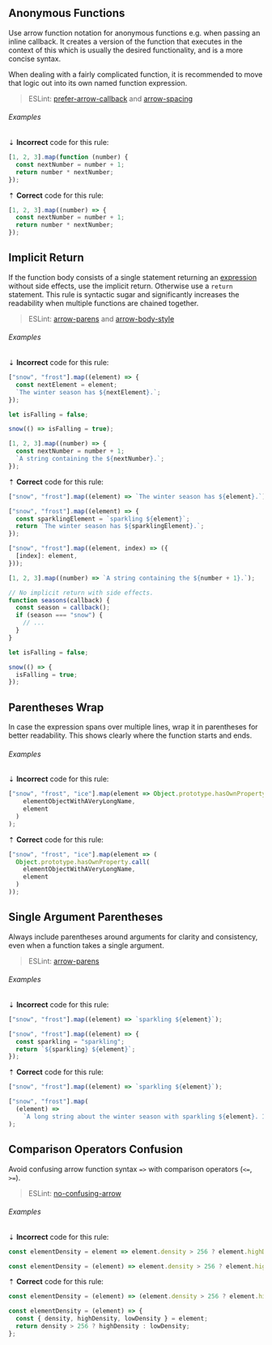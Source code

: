 <!--lint disable no-duplicate-headings-->

## Anonymous Functions

Use arrow function notation for anonymous functions e.g. when passing an inline callback. It creates a version of the function that executes in the context of this which is usually the desired functionality, and is a more concise syntax.

When dealing with a fairly complicated function, it is recommended to move that logic out into its own named function expression.

> ESLint: [prefer-arrow-callback][eslint/prefer-arrow-callback] and [arrow-spacing][eslint/arrow-spacing]

###### Examples

⇣ **Incorrect** code for this rule:

```js
[1, 2, 3].map(function (number) {
  const nextNumber = number + 1;
  return number * nextNumber;
});
```

⇡ **Correct** code for this rule:

```js
[1, 2, 3].map((number) => {
  const nextNumber = number + 1;
  return number * nextNumber;
});
```

## Implicit Return

If the function body consists of a single statement returning an [expression][mdn-expressions_and_operators] without side effects, use the implicit return. Otherwise use a `return` statement. This rule is syntactic sugar and significantly increases the readability when multiple functions are chained together.

> ESLint: [arrow-parens][eslint/arrow-parens] and [arrow-body-style][eslint/arrow-body-style]

###### Examples

⇣ **Incorrect** code for this rule:

```js
["snow", "frost"].map((element) => {
  const nextElement = element;
  `The winter season has ${nextElement}.`;
});
```

<!--lint disable no-missing-blank-lines-->
<!-- prettier-ignore -->
```js
let isFalling = false;

snow(() => isFalling = true);
```

```js
[1, 2, 3].map((number) => {
  const nextNumber = number + 1;
  `A string containing the ${nextNumber}.`;
});
```

<!--lint enable no-missing-blank-lines-->

⇡ **Correct** code for this rule:

```js
["snow", "frost"].map((element) => `The winter season has ${element}.`);
```

```js
["snow", "frost"].map((element) => {
  const sparklingElement = `sparkling ${element}`;
  return `The winter season has ${sparklingElement}.`;
});
```

```js
["snow", "frost"].map((element, index) => ({
  [index]: element,
}));
```

```js
[1, 2, 3].map((number) => `A string containing the ${number + 1}.`);
```

```js
// No implicit return with side effects.
function seasons(callback) {
  const season = callback();
  if (season === "snow") {
    // ...
  }
}
```

```js
let isFalling = false;

snow(() => {
  isFalling = true;
});
```

## Parentheses Wrap

In case the expression spans over multiple lines, wrap it in parentheses for better readability. This shows clearly where the function starts and ends.

###### Examples

⇣ **Incorrect** code for this rule:

<!--lint disable no-missing-blank-lines-->
<!-- prettier-ignore -->
```js
["snow", "frost", "ice"].map(element => Object.prototype.hasOwnProperty.call(
    elementObjectWithAVeryLongName,
    element
  )
);
```

⇡ **Correct** code for this rule:

<!-- prettier-ignore -->
```js
["snow", "frost", "ice"].map(element => (
  Object.prototype.hasOwnProperty.call(
    elementObjectWithAVeryLongName,
    element
  )
));
```

<!--lint enable no-missing-blank-lines-->

## Single Argument Parentheses

Always include parentheses around arguments for clarity and consistency, even when a function takes a single argument.

> ESLint: [arrow-parens][eslint/arrow-parens]

###### Examples

⇣ **Incorrect** code for this rule:

<!--lint disable no-missing-blank-lines-->
<!-- prettier-ignore -->
```js
["snow", "frost"].map((element) => `sparkling ${element}`);
```

<!-- prettier-ignore -->
```js
["snow", "frost"].map((element) => {
  const sparkling = "sparkling";
  return `${sparkling} ${element}`;
});
```

<!--lint enable no-missing-blank-lines-->

⇡ **Correct** code for this rule:

```js
["snow", "frost"].map((element) => `sparkling ${element}`);
```

```js
["snow", "frost"].map(
  (element) =>
    `A long string about the winter season with sparkling ${element}. It's so long that we don't want it to take up space on the ".map()" line!`
);
```

## Comparison Operators Confusion

Avoid confusing arrow function syntax `=>` with comparison operators (`<=`, `>=`).

> ESLint: [no-confusing-arrow][eslint/no-confusing-arrow]

###### Examples

⇣ **Incorrect** code for this rule:

<!--lint disable no-missing-blank-lines-->
<!-- prettier-ignore -->
```js
const elementDensity = element => element.density > 256 ? element.highDensity : element.lowDensity;
```

<!-- prettier-ignore -->
```js
const elementDensity = (element) => element.density > 256 ? element.highDensity : element.lowDensity;
```

<!--lint enable no-missing-blank-lines-->

⇡ **Correct** code for this rule:

```js
const elementDensity = (element) => (element.density > 256 ? element.highDensity : element.lowDensity);
```

```js
const elementDensity = (element) => {
  const { density, highDensity, lowDensity } = element;
  return density > 256 ? highDensity : lowDensity;
};
```

[eslint/arrow-body-style]: https://eslint.org/docs/rules/arrow-body-style
[eslint/arrow-parens]: https://eslint.org/docs/rules/arrow-parens
[eslint/arrow-spacing]: https://eslint.org/docs/rules/arrow-spacing
[eslint/no-confusing-arrow]: https://eslint.org/docs/rules/no-confusing-arrow
[eslint/prefer-arrow-callback]: https://eslint.org/docs/rules/prefer-arrow-callback
[mdn-expressions_and_operators]: https://developer.mozilla.org/en-US/docs/Web/JavaScript/Guide/Expressions_and_Operators#Expressions
